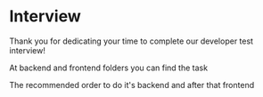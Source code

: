 # Interview
Thank you for dedicating your time to complete our developer test interview!

At backend and frontend folders you can find the task

The recommended order to do it's backend and after that frontend
